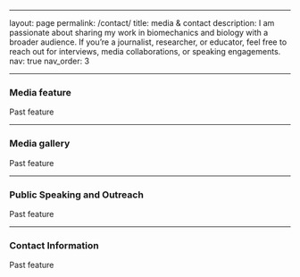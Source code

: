 ---
layout: page
permalink: /contact/
title: media & contact
description: I am passionate about sharing my work in biomechanics and biology with a broader audience. If you’re a journalist, researcher, or educator, feel free to reach out for interviews, media collaborations, or speaking engagements.
 nav: true
 nav_order: 3

----
### Media feature 
Past feature

----
### Media gallery
Past feature

----
### Public Speaking and Outreach
Past feature

----
### Contact Information
Past feature

